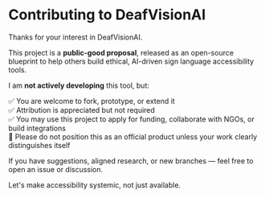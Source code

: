 # Contributing to DeafVisionAI

Thanks for your interest in DeafVisionAI.

This project is a **public-good proposal**, released as an open-source blueprint to help others build ethical, AI-driven sign language accessibility tools.

I am **not actively developing** this tool, but:

✅ You are welcome to fork, prototype, or extend it  
✅ Attribution is appreciated but not required  
✅ You may use this project to apply for funding, collaborate with NGOs, or build integrations  
🚫 Please do not position this as an official product unless your work clearly distinguishes itself

If you have suggestions, aligned research, or new branches — feel free to open an issue or discussion.

Let's make accessibility systemic, not just available.

